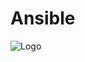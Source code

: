 # Ansible
![Logo](https://upload.wikimedia.org/wikipedia/commons/thumb/2/24/Ansible_logo.svg/256px-Ansible_logo.svg.png)
